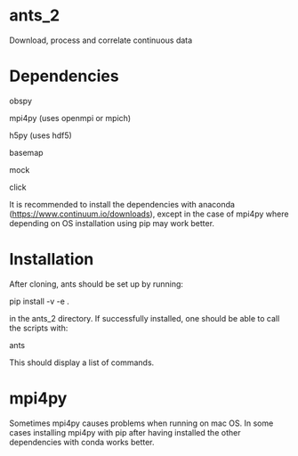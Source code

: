 # ants_2
Download, process and correlate continuous data 

# Dependencies
obspy

mpi4py (uses openmpi or mpich)

h5py (uses hdf5)

basemap

mock

click

It is recommended to install the dependencies with anaconda (https://www.continuum.io/downloads), except in the case of mpi4py where depending on OS installation using pip may work better.

# Installation

After cloning, ants should be set up by running:

pip install -v -e .

in the ants_2 directory.
If successfully installed, one should be able to call the scripts with:

ants

This should display a list of commands.

# mpi4py

Sometimes mpi4py causes problems when running on mac OS. In some cases installing mpi4py with pip after having installed the other dependencies with conda works better.
